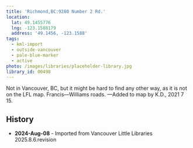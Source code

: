 ```yaml
---
title: 'Richmond,BC:9280 Number 2 Rd.'
location:
  lat: 49.1455776
  lng: -123.1588179
  address: '49.1456, -123.1588'
tags:
  - kml-import
  - outside-vancouver
  - pale-blue-marker
  - active
photo: /images/libraries/placeholder-library.jpg
library_id: 00498
---
```

Not in Vancouver, BC, but it might be hard to find any other way, as it is not on the LFL map.
Francis—Williams roads.
—Added to map by K.D., 2021 7 15. 

## History
- **2024-Aug-08** - Imported from Vancouver Little Libraries 2025.8.6.revision
